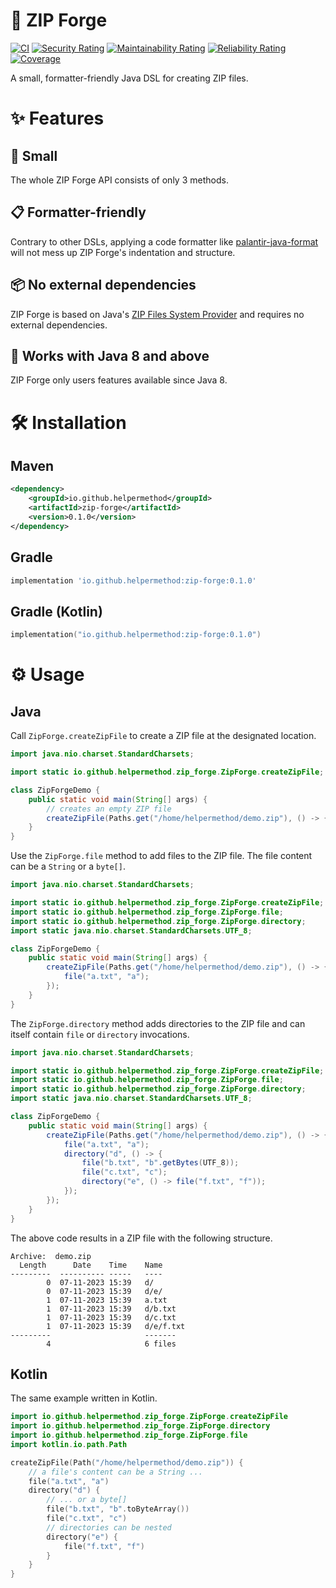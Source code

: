 # 🌋 ZIP Forge

[![CI](https://github.com/helpermethod/zip-forge/actions/workflows/ci.yml/badge.svg)](https://github.com/helpermethod/zip-forge/actions/workflows/ci.yml)
[![Security Rating](https://sonarcloud.io/api/project_badges/measure?project=io.github.helpermethod%3Azip-forge&metric=security_rating)](https://sonarcloud.io/summary/new_code?id=io.github.helpermethod%3Azip-forge)
[![Maintainability Rating](https://sonarcloud.io/api/project_badges/measure?project=io.github.helpermethod%3Azip-forge&metric=sqale_rating)](https://sonarcloud.io/summary/new_code?id=io.github.helpermethod%3Azip-forge)
[![Reliability Rating](https://sonarcloud.io/api/project_badges/measure?project=io.github.helpermethod%3Azip-forge&metric=reliability_rating)](https://sonarcloud.io/summary/new_code?id=io.github.helpermethod%3Azip-forge)
[![Coverage](https://sonarcloud.io/api/project_badges/measure?project=io.github.helpermethod%3Azip-forge&metric=coverage)](https://sonarcloud.io/summary/new_code?id=io.github.helpermethod%3Azip-forge)

A small, formatter-friendly Java DSL for creating ZIP files.

# :sparkles: Features

## :pinching_hand: Small

The whole ZIP Forge API consists of only 3 methods.

## :clipboard: Formatter-friendly

Contrary to other DSLs, applying a code formatter like [palantir-java-format](https://github.com/palantir/palantir-java-format)
will not mess up ZIP Forge's indentation and structure.

## :package: No external dependencies

ZIP Forge is based on Java's [ZIP Files System Provider](https://docs.oracle.com/javase/8/docs/technotes/guides/io/fsp/zipfilesystemprovider.html) and requires no external dependencies.

## :older_man: Works with Java 8 and above

ZIP Forge only users features available since Java 8.

# :hammer_and_wrench: Installation

## Maven

```xml
<dependency>
    <groupId>io.github.helpermethod</groupId>
    <artifactId>zip-forge</artifactId>
    <version>0.1.0</version>
</dependency>
```

## Gradle

```groovy
implementation 'io.github.helpermethod:zip-forge:0.1.0'
```

## Gradle (Kotlin)

```kotlin
implementation("io.github.helpermethod:zip-forge:0.1.0")
```

# :gear: Usage

## Java

Call `ZipForge.createZipFile` to create a ZIP file at the designated location.

```java
import java.nio.charset.StandardCharsets;

import static io.github.helpermethod.zip_forge.ZipForge.createZipFile;

class ZipForgeDemo {
    public static void main(String[] args) {
        // creates an empty ZIP file
        createZipFile(Paths.get("/home/helpermethod/demo.zip"), () -> {});
    }
}
```

Use the `ZipForge.file` method to add files to the ZIP file. The file content can be a `String` or a `byte[]`.

```java
import java.nio.charset.StandardCharsets;

import static io.github.helpermethod.zip_forge.ZipForge.createZipFile;
import static io.github.helpermethod.zip_forge.ZipForge.file;
import static io.github.helpermethod.zip_forge.ZipForge.directory;
import static java.nio.charset.StandardCharsets.UTF_8;

class ZipForgeDemo {
    public static void main(String[] args) {
        createZipFile(Paths.get("/home/helpermethod/demo.zip"), () -> {
            file("a.txt", "a");
        });
    }
}
```

The `ZipForge.directory` method adds directories to the ZIP file and can itself contain `file` or `directory` invocations.

```java
import java.nio.charset.StandardCharsets;

import static io.github.helpermethod.zip_forge.ZipForge.createZipFile;
import static io.github.helpermethod.zip_forge.ZipForge.file;
import static io.github.helpermethod.zip_forge.ZipForge.directory;
import static java.nio.charset.StandardCharsets.UTF_8;

class ZipForgeDemo {
    public static void main(String[] args) {
        createZipFile(Paths.get("/home/helpermethod/demo.zip"), () -> {
            file("a.txt", "a");
            directory("d", () -> {
                file("b.txt", "b".getBytes(UTF_8));
                file("c.txt", "c");
                directory("e", () -> file("f.txt", "f"));
            });
        });
    }
}
```

The above code results in a ZIP file with the following structure.

```
Archive:  demo.zip
  Length      Date    Time    Name
---------  ---------- -----   ----
        0  07-11-2023 15:39   d/
        0  07-11-2023 15:39   d/e/
        1  07-11-2023 15:39   a.txt
        1  07-11-2023 15:39   d/b.txt
        1  07-11-2023 15:39   d/c.txt
        1  07-11-2023 15:39   d/e/f.txt
---------                     -------
        4                     6 files
```

## Kotlin

The same example written in Kotlin.

```kotlin
import io.github.helpermethod.zip_forge.ZipForge.createZipFile
import io.github.helpermethod.zip_forge.ZipForge.directory
import io.github.helpermethod.zip_forge.ZipForge.file
import kotlin.io.path.Path

createZipFile(Path("/home/helpermethod/demo.zip")) {
    // a file's content can be a String ...
    file("a.txt", "a")
    directory("d") {
        // ... or a byte[]
        file("b.txt", "b".toByteArray())
        file("c.txt", "c")
        // directories can be nested
        directory("e") {
            file("f.txt", "f")
        }
    }
}
```
